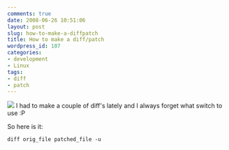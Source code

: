 ```yaml
---
comments: true
date: 2008-06-26 10:51:06
layout: post
slug: how-to-make-a-diffpatch
title: How to make a diff/patch
wordpress_id: 107
categories:
- development
- Linux
tags:
- diff
- patch
---
```


[![](http://www.vanutsteen.nl/wp-content/uploads/2008/06/patch.jpg)](http://www.vanutsteen.nl/wp-content/uploads/2008/06/patch.jpg)
I had to make a couple of diff's lately and I always forget what switch to use :P

So here is it:

```
diff orig_file patched_file -u
```
